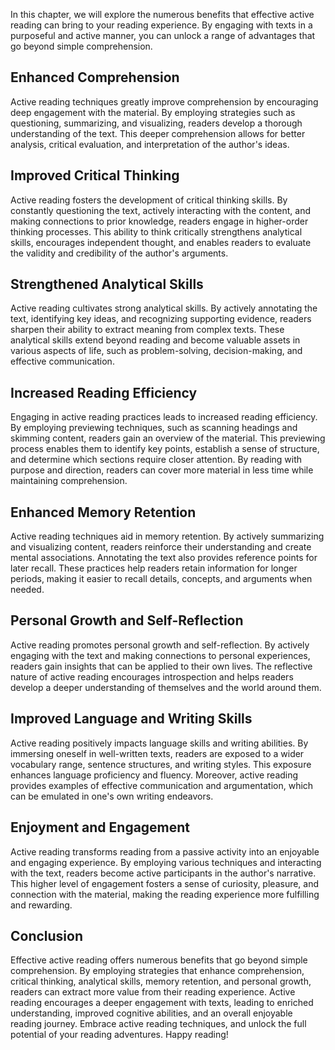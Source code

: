 
In this chapter, we will explore the numerous benefits that effective active reading can bring to your reading experience. By engaging with texts in a purposeful and active manner, you can unlock a range of advantages that go beyond simple comprehension.

Enhanced Comprehension
----------------------

Active reading techniques greatly improve comprehension by encouraging deep engagement with the material. By employing strategies such as questioning, summarizing, and visualizing, readers develop a thorough understanding of the text. This deeper comprehension allows for better analysis, critical evaluation, and interpretation of the author's ideas.

Improved Critical Thinking
--------------------------

Active reading fosters the development of critical thinking skills. By constantly questioning the text, actively interacting with the content, and making connections to prior knowledge, readers engage in higher-order thinking processes. This ability to think critically strengthens analytical skills, encourages independent thought, and enables readers to evaluate the validity and credibility of the author's arguments.

Strengthened Analytical Skills
------------------------------

Active reading cultivates strong analytical skills. By actively annotating the text, identifying key ideas, and recognizing supporting evidence, readers sharpen their ability to extract meaning from complex texts. These analytical skills extend beyond reading and become valuable assets in various aspects of life, such as problem-solving, decision-making, and effective communication.

Increased Reading Efficiency
----------------------------

Engaging in active reading practices leads to increased reading efficiency. By employing previewing techniques, such as scanning headings and skimming content, readers gain an overview of the material. This previewing process enables them to identify key points, establish a sense of structure, and determine which sections require closer attention. By reading with purpose and direction, readers can cover more material in less time while maintaining comprehension.

Enhanced Memory Retention
-------------------------

Active reading techniques aid in memory retention. By actively summarizing and visualizing content, readers reinforce their understanding and create mental associations. Annotating the text also provides reference points for later recall. These practices help readers retain information for longer periods, making it easier to recall details, concepts, and arguments when needed.

Personal Growth and Self-Reflection
-----------------------------------

Active reading promotes personal growth and self-reflection. By actively engaging with the text and making connections to personal experiences, readers gain insights that can be applied to their own lives. The reflective nature of active reading encourages introspection and helps readers develop a deeper understanding of themselves and the world around them.

Improved Language and Writing Skills
------------------------------------

Active reading positively impacts language skills and writing abilities. By immersing oneself in well-written texts, readers are exposed to a wider vocabulary range, sentence structures, and writing styles. This exposure enhances language proficiency and fluency. Moreover, active reading provides examples of effective communication and argumentation, which can be emulated in one's own writing endeavors.

Enjoyment and Engagement
------------------------

Active reading transforms reading from a passive activity into an enjoyable and engaging experience. By employing various techniques and interacting with the text, readers become active participants in the author's narrative. This higher level of engagement fosters a sense of curiosity, pleasure, and connection with the material, making the reading experience more fulfilling and rewarding.

Conclusion
----------

Effective active reading offers numerous benefits that go beyond simple comprehension. By employing strategies that enhance comprehension, critical thinking, analytical skills, memory retention, and personal growth, readers can extract more value from their reading experience. Active reading encourages a deeper engagement with texts, leading to enriched understanding, improved cognitive abilities, and an overall enjoyable reading journey. Embrace active reading techniques, and unlock the full potential of your reading adventures. Happy reading!
